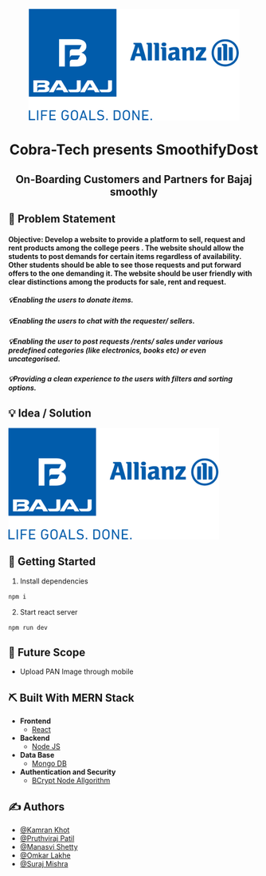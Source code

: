 
<p align="center">
  <a href="" rel="noopener">
<img src="https://github.com/hackrx40/PS8-Cobra_Tech/blob/frontend/src/assets/logo.jpg"></a>
</p>
<h1 align="center">Cobra-Tech presents SmoothifyDost</h1>

<div align="center" >


## </div>

<h2 align="center"> 
On-Boarding Customers and Partners for Bajaj smoothly
</h2>

## 🧐 Problem Statement <a name = "problem_statement"></a>
<h4>Objective: Develop a website to provide a platform to sell, request and rent products among the
college peers . The website should allow the students to post demands for certain items regardless of
availability. Other students should be able to see those requests and put forward offers to the one
demanding it. The website should be user friendly with clear distinctions among the products for
sale, rent and request.</h4>
<h5>💡Enabling the users to donate items.
</h5>
<h5>💡Enabling the users to chat with the requester/ sellers.</h5>
<h5>💡Enabling the user to post requests /rents/ sales under various predefined categories (like
electronics, books etc) or even uncategorised.</h5>
<h5>💡Providing a clean experience to the users with filters and sorting options.</h5>


## 💡 Idea / Solution <a name = "idea"></a>

<img src="https://github.com/hackrx40/PS8-Cobra_Tech/blob/frontend/src/assets/logo.jpg">

## 🏁 Getting Started <a name = "getting_started"></a>

1. Install dependencies

```bash
npm i
```

2. Start react server

```bash
npm run dev
```

## 🚀 Future Scope <a name = "future_scope"></a>

-   Upload PAN Image through mobile 


## ⛏️ Built With <a name = "tech_stack">MERN Stack </a>
-   **Frontend**
    -   [React](https://reactjs.org/)
-   **Backend**
    -   [Node JS](https://nodejs.com/)
-   **Data Base**
    -   [Mongo DB](https://mongodb.com/)
-   **Authentication and Security**
    -   [BCrypt Node Allgorithm](https://nodejs.com/)

## ✍️ Authors <a name = "authors"></a>

-   [@Kamran Khot](https://github.com/kamran296)
-   [@Pruthviraj Patil](https://github.com/pruthvirajp04)
-   [@Manasvi Shetty](https://github.com/Manasvi-Shetty)
-   [@Omkar Lakhe](https://github.com/Omkar-Lakhe)
-   [@Suraj Mishra](https://github.com/Omkar-Lakhe)
